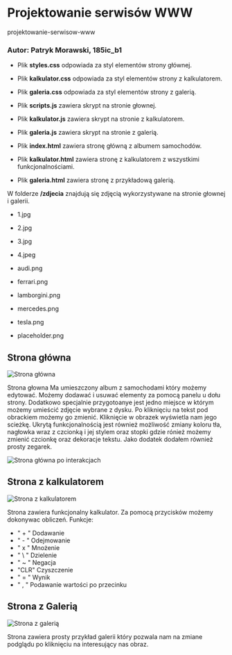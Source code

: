 # Projektowanie serwisów WWW
projektowanie-serwisow-www

### Autor: Patryk Morawski, 185ic_b1

- Plik **styles.css** odpowiada za styl elementów strony głównej.

- Plik **kalkulator.css** odpowiada za styl elementów strony z kalkulatorem.

- Plik **galeria.css** odpowiada za styl elementów strony z galerią.

- Plik **scripts.js** zawiera skrypt na stronie głownej.

- Plik **kalkulator.js** zawiera skrypt na stronie z kalkulatorem.

- Plik **galeria.js** zawiera skrypt na stronie z galerią.

- Plik **index.html** zawiera stronę główną z albumem samochodów.

- Plik **kalkulator.html** zawiera stronę z kalkulatorem z wszystkimi funkcjonalnościami.

- Plik **galeria.html** zawiera stronę z przykładową galerią.

W folderze **/zdjecia** znajdują się zdjęcią wykorzystywane na stronie głownej i galerii.

- 1.jpg
- 2.jpg
- 3.jpg
- 4.jpeg

- audi.png
- ferrari.png
- lamborgini.png
- mercedes.png
- tesla.png

- placeholder.png

## Strona główna
![Strona główna](https://i.imgur.com/q6wTcwx.png)

Strona głowna Ma umieszczony album z samochodami który możemy edytować. Możemy dodawać i usuwać elementy za pomocą panelu u dołu strony. Dodatkowo specjalnie przygotoanye jest jedno miejsce w którym możemy umieścić zdjęcie wybrane z dysku. Po kliknięciu na tekst pod obrackiem możemy go zmienić. Kliknięcie w obrazek wyświetla nam jego scieżkę. Ukrytą funkcjonalnością jest również możliwość zmiany koloru tła, nagłowka wraz z czcionką i jej stylem oraz stopki gdzie rónież możemy zmienić czcionkę oraz dekoracje tekstu. Jako dodatek dodałem również prosty zegarek.

![Strona główna po interakcjach](https://i.imgur.com/Q1rhtqP.png)

## Strona z kalkulatorem
![Strona z kalkulatorem](https://i.imgur.com/d01PI30.png)

Strona zawiera funkcjonalny kalkulator. Za pomocą przycisków możemy dokonywac obliczeń.
Funkcje:
- " + " Dodawanie 
- " - " Odejmowanie
- " x " Mnożenie
- " \ " Dzielenie   
- " ~ " Negacja
- "CLR" Czyszczenie
- " = " Wynik
- " , " Podawanie wartości po przecinku

## Strona z Galerią
![Strona z galerią](https://i.imgur.com/5wpGdv6.png)

Strona zawiera prosty przykład galerii który pozwala nam na zmiane podglądu po kliknięciu na interesujący nas obraz.
